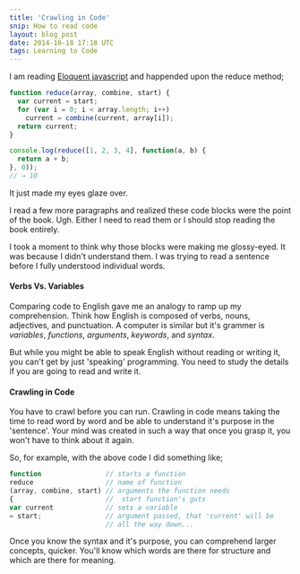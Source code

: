 ```yaml
---
title: 'Crawling in Code'
snip: How to read code
layout: blog_post
date: 2014-10-18 17:18 UTC
tags: Learning to Code
---
```


I am reading [Eloquent javascript](http://www.eloquentjavascript.com) and happended upon the reduce method;

~~~javascript
function reduce(array, combine, start) {
  var current = start;
  for (var i = 0; i < array.length; i++)
    current = combine(current, array[i]);
  return current;
}

console.log(reduce([1, 2, 3, 4], function(a, b) {
  return a + b;
}, 0));
// → 10
~~~

It just made my eyes glaze over.

I read a few more paragraphs and realized these code blocks were the point of the book. Ugh. Either I need to read them or I should stop reading the book entirely.

I took a moment to think why those blocks were making me glossy-eyed. It was because I didn't understand them. I was trying to read a sentence before I fully understood individual words.

#### Verbs Vs. Variables

Comparing code to English gave me an analogy to ramp up my comprehension.
Think how English is composed of verbs, nouns, adjectives, and punctuation. A computer is similar but it's grammer is _variables_, _functions_, _arguments_, _keywords_, and _syntax_.

But while you might be able to speak English without reading or writing it, you can't get by just 'speaking' programming. You need to study the details if you are going to read and write it.

#### Crawling in Code
You have to crawl before you can run. Crawling in code means taking the time to read word by word and be able to understand it's purpose in the 'sentence'. Your mind was created in such a way that once you grasp it, you won't have to think about it again.

So, for example, with the above code I did something like;

~~~javascript
function                // starts a function
reduce                  // name of function
(array, combine, start) // arguments the function needs
{                       //  start function's guts
var current             // sets a variable
= start;                // argument passed, that 'current' will be
                        // all the way down...
~~~

Once you know the syntax and it's purpose, you can comprehend larger concepts, quicker. You'll know which words are there for structure and which are there for meaning.
